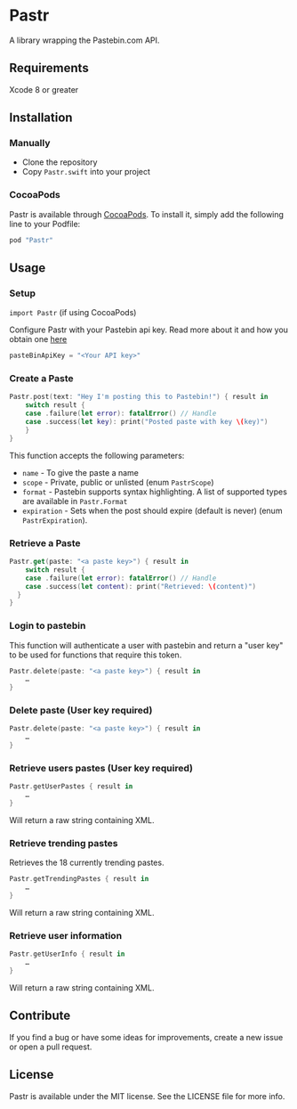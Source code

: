 # Pastr

A library wrapping the Pastebin.com API.

## Requirements
Xcode 8 or greater

## Installation

### Manually
- Clone the repository
- Copy `Pastr.swift` into your project

### CocoaPods

Pastr is available through [CocoaPods](http://cocoapods.org). To install
it, simply add the following line to your Podfile:

```ruby
pod "Pastr"
```

## Usage

### Setup

`import Pastr` (if using CocoaPods)

Configure Pastr with your Pastebin api key. Read more about it and how you obtain one [here](http://pastebin.com/api)

```swift
pasteBinApiKey = "<Your API key>"
```

### Create a Paste

```swift
Pastr.post(text: "Hey I'm posting this to Pastebin!") { result in
	switch result {
	case .failure(let error): fatalError() // Handle
	case .success(let key): print("Posted paste with key \(key)")
	}
}
```

This function accepts the following parameters:

* `name` - To give the paste a name
* `scope` - Private, public or unlisted (enum `PastrScope`)
* `format` - Pastebin supports syntax highlighting. A list of supported types are available in `Pastr.Format`
* `expiration` - Sets when the post should expire (default is never) (enum `PastrExpiration`).

### Retrieve a Paste

```swift
Pastr.get(paste: "<a paste key>") { result in
	switch result {
	case .failure(let error): fatalError() // Handle
	case .success(let content): print("Retrieved: \(content)")
  }
}
```

### Login to pastebin

This function will authenticate a user with pastebin and return a "user key" to be used
for functions that require this token.

```swift
Pastr.delete(paste: "<a paste key>") { result in
	…
}
```

### Delete paste (User key required)

```swift
Pastr.delete(paste: "<a paste key>") { result in
	…
}
```

### Retrieve users pastes (User key required)

```swift
Pastr.getUserPastes { result in
	…
}
```

Will return a raw string containing XML.

### Retrieve trending pastes

Retrieves the 18 currently trending pastes.

```swift
Pastr.getTrendingPastes { result in
	…
}
```

Will return a raw string containing XML.

### Retrieve user information

```swift
Pastr.getUserInfo { result in
	…
}
```

Will return a raw string containing XML.

## Contribute

If you find a bug or have some ideas for improvements, create a new issue or open a pull request.

## License

Pastr is available under the MIT license. See the LICENSE file for more info.
